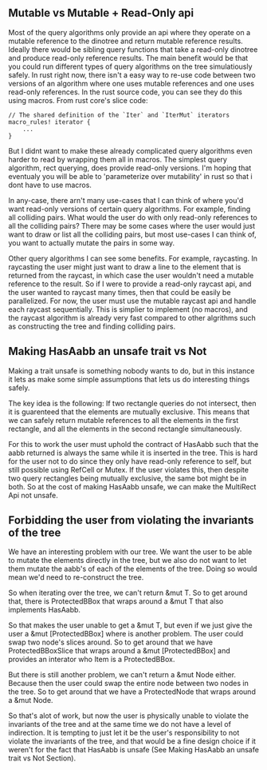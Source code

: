 

## Mutable vs Mutable + Read-Only api

Most of the query algorithms only provide an api where they operate on a mutable reference
to the dinotree and return mutable reference results.
Ideally there would be sibling query functions that take a read-only dinotree
and produce read-only reference results. 
The main benefit would be that you could run different types of query algorithms on the tree
simulatiously safely. 
In rust right now, there isn't a easy way to re-use code
between two versions of an algorithm where one uses mutable references and one uses read-only references.
In the rust source code, you can see they do this using macros. From rust core's slice code:

```
// The shared definition of the `Iter` and `IterMut` iterators
macro_rules! iterator {
	...
}
```

But I didnt want to make these already complicated query algorithms even harder to read by
wrapping them all in macros. The simplest query algorithm, rect querying, does provide read-only versions.
I'm hoping that eventualy you will be able to 'parameterize over mutability' in rust so that i dont have to use macros.

In any-case, there arn't many use-cases that I can think of where you'd want read-only versions of certain 
query algorithms. For example, finding all colliding pairs. What would the user do with only read-only references
to all the colliding pairs? There may be some cases where the user would just want to draw or list all the colliding pairs,
but most use-cases I can think of, you want to actually mutate the pairs in some way.

Other query algorithms I can see some benefits. For example, raycasting. In raycasting the user might just want to
draw a line to the element that is returned from the raycast, in which case the user wouldn't need a mutable reference
to the result. So if I were to provide a read-only raycast api, and the user wanted to raycast many times, then that could
be easily be parallelized. For now, the user must use the mutable raycast api and handle each raycast sequentially. This
is simplier to implement (no macros), and the raycast algorithm is already very fast compared to other algrithms such
as constructing the tree and finding colliding pairs.


## Making HasAabb an unsafe trait vs Not

Making a trait unsafe is something nobody wants to do, but in this instance it lets as make some simple assumptions
that lets us do interesting things safely. 

The key idea is the following:
If two rectangle queries do not intersect, then it is guarenteed that the elements are mutually exclusive.
This means that we can safely return mutable references to all the elements in the first rectangle,
and all the elements in the second rectangle simultaneously. 

For this to work the user must uphold the contract of HasAabb such that the aabb returned is always the same
while it is inserted in the tree.
This is hard for the user not to do since they only have read-only reference to self, but still possible using
RefCell or Mutex. If the user violates this, then despite two query rectangles being mutually exclusive,
the same bot might be in both. So at the cost of making HasAabb unsafe, we can make the MultiRect Api not unsafe.



## Forbidding the user from violating the invariants of the tree

We have an interesting problem with our tree. We want the user to be able to mutate the elements directly in the tree,
but we also do not want to let them mutate the aabb's of each of the elements of the tree. Doing so would
mean we'd need to re-construct the tree.

So when iterating over the tree, we can't return &mut T. So to get around that, there is ProtectedBBox that wraps
around a &mut T that also implements HasAabb. 

So that makes the user unable to get a &mut T, but even if we just give the user a &mut [ProtectedBBox<T>] where is another problem. The user could swap two node's slices around. So to get around that we have ProtectedBBoxSlice that wraps
around a &mut [ProtectedBBox<T>] and provides an interator who Item is a ProtectedBBox<T>.

But there is still another problem, we can't return a &mut Node either. Because then the user could swap the entire node
between two nodes in the tree. So to get around that we have a ProtectedNode that wraps around a &mut Node.

So that's alot of work, but now the user is physically unable to violate the invariants of the tree and at the same time
we do not have a level of indirection. It is tempting
to just let it be the user's responsibility to not violate the invariants of the tree, and that would be a fine design
choice if it weren't for the fact that HasAabb is unsafe (See Making HasAabb an unsafe trait vs Not Section).
